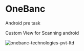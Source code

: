 # OneBanc
Android pre task

Custom View  for Scanning android

![onebanc-technologies-pvt-ltd](https://user-images.githubusercontent.com/22853459/180380692-472e7118-aa32-4d4d-a747-5dbe1aa695e8.png)

